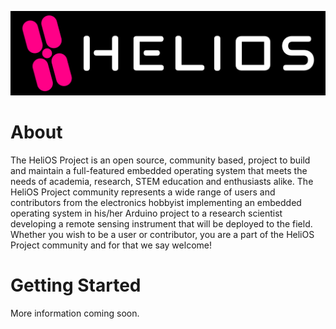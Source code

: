 ![HeliOS](/profile/HeliOS_OG_Logo.png)
# About
The HeliOS Project is an open source, community based, project to build and maintain a full-featured embedded operating system that meets the needs of academia, research, STEM education and enthusiasts alike. The HeliOS Project community represents a wide range of users and contributors from the electronics hobbyist implementing an embedded operating system in his/her Arduino project to a research scientist developing a remote sensing instrument that will be deployed to the field. Whether you wish to be a user or contributor, you are a part of the HeliOS Project community and for that we say welcome!
# Getting Started
More information coming soon.
